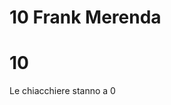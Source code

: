 # 10 Frank Merenda 

# 10 
Le chiacchiere stanno a 0
<!--stackedit_data:
eyJoaXN0b3J5IjpbLTYwMzIzMjMyNV19
-->